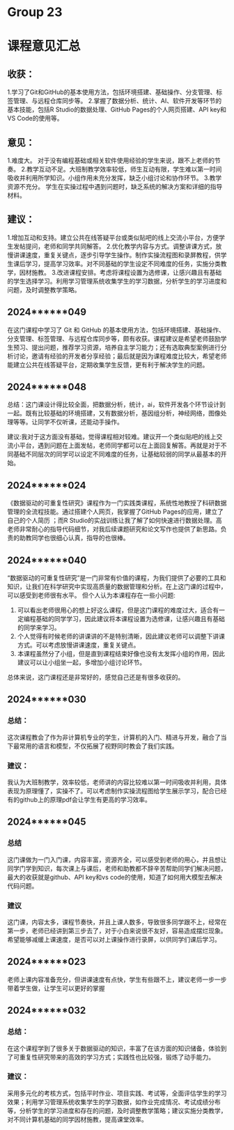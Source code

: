 # Group 23

# 课程意见汇总

## 收获：

1.学习了Git和GitHub的基本使用方法，包括环境搭建、基础操作、分支管理、标签管理、与远程仓库同步等。
2.掌握了数据分析、统计、AI、软件开发等环节的基本技能，包括R Studio的数据处理、GitHub Pages的个人网页搭建、API key和VS Code的使用等。

## 意见：

1.难度大。 对于没有编程基础或相关软件使用经验的学生来说，跟不上老师的节奏。
2.教学互动不足。大班制教学效率较低，师生互动有限，学生难以第一时间吸收并利用所学知识。小组作用未充分发挥，缺乏小组讨论和协作环节。
3.教学资源不充分。 学生在实操过程中遇到问题时，缺乏系统的解决方案和详细的指导材料。

## 建议：

1.增加互动和支持。建立公共在线答疑平台或类似贴吧的线上交流小平台，方便学生发帖提问，老师和同学共同解答。
2.优化教学内容与方式。调整讲课方式，放慢讲课速度，重复关键点，逐步引导学生操作。制作实操流程图和录屏教程，供学生课后学习，提高学习效率。对不同基础的学生设定不同难度的任务，实施分类教学，因材施教。
3.改进课程安排。考虑将课程设置为选修课，让感兴趣且有基础的学生选择学习。利用学习管理系统收集学生的学习数据，分析学生的学习进度和问题，及时调整教学策略。

## 2024******049

在这门课程中学习了 Git 和 GitHub 的基本使用方法，包括环境搭建、基础操作、分支管理、标签管理、与远程仓库同步等，颇有收获。课程建议是希望老师鼓励学生预习、提出问题，推荐学习资源，培养自主学习能力；还有选取典型案例进行分析讨论，邀请有经验的开发者分享经验；最后就是因为课程难度比较大，希望老师能建立公共在线答疑平台，定期收集学生反馈，更有利于解决学生的问题。

## 2024******048

总结：这门课设计得比较全面，把数据分析，统计，ai，软件开发各个环节设计到一起。既有比较基础的环境搭建，又有数据分析，基因组分析，神经网络，图像处理等等。让同学不仅听课，还能动手操作。

建议:我对于这方面没有基础，觉得课程相对较难。建议开一个类似贴吧的线上交流小平台，遇到问题在上面发帖，老师同学都可以在上面回复解答。再就是对于不同基础不同层次的同学可以设定不同难度的任务，让基础较弱的同学从最基本的开始。


## 2024******024 

《数据驱动的可重复性研究》课程作为一门实践类课程，系统性地教授了科研数据管理的全流程技能。通过搭建个人网页，我掌握了GitHub Pages的应用，建立了自己的个人简历 ；而R Studio的实战训练让我了解了如何快速进行数据处理。高老师非常耐心的指导代码细节，对我后续课题研究和论文写作也提供了新思路。负责的助教同学也很细心认真，指导的也很棒。

## 2024******040

“数据驱动的可重复性研究”是一门非常有价值的课程，为我们提供了必要的工具和知识，让我们在科学研究中实现高质量的数据管理和分析。在上这门课的过程中，可以感受到老师很有水平。
但个人认为本课程存在一些小问题:

1. 可以看出老师很用心的想上好这么课程，但是这门课程的难度过大，适合有一定编程基础的同学学习，因此建议将本课程设置为选修课，让感兴趣且有基础的同学来学习。
2. 个人觉得有时候老师的讲课讲的不是特别清晰，因此建议老师可以调整下讲课方式。可以考虑放慢讲课速度，重复关键点。
3. 本课程虽然分了小组，但是直到课程结束好像也没有太发挥小组的作用，因此建议可以让小组坐一起，多增加小组讨论环节。

总体来说，这门课程还是非常好的，感觉自己还是有很多收获的。

## 2024******030

### 总结：

这次课程教会了作为非计算机专业的学生，计算机的入门、精进与开发，融合了当下最常用的语言和模型，不仅拓展了视野同时教会了我们实践。

### 建议：

我认为大班制教学，效率较低，老师讲的内容比较难以第一时间吸收并利用，具体表现为原理懂了，实操不了。可以考虑制作实操流程图给学生展示学习，配合已经有的github上的原理pdf会让学生有更高的学习效率。

## 2024******045
 
### 总结

 这门课做为一门入门课，内容丰富，资源齐全，可以感受到老师的用心，并且想让同学门学到知识，每次课上与课后，老师和助教都不辞辛苦帮助同学们解决问题，最大的收获就是github、API key和vs code的使用，知道了如何用大模型去解决代码问题。
 
### 建议

 这门课，内容太多，课程节奏快，并且上课人数多，导致很多同学跟不上，经常在第一步，老师已经讲到第三步去了，对于小白来说很不友好，容易造成摆烂现象。希望能够减缓上课速度，是否可以对上课操作进行录屏，以供同学们课后学习。
 
## 2024******023

老师上课内容准备充分，但讲课速度有点快，学生有些跟不上，建议老师一步一步带着学生做，让学生可以更好的掌握

## 2024******032

### 总结：

在这个课程学到了很多关于数据驱动的知识，丰富了在该方面的知识储备，体验到了可重复性研究带来的高效的学习方式；实践性也比较强，锻炼了动手能力。

### 建议：

采用多元化的考核方式，包括平时作业、项目实践、考试等，全面评估学生的学习效果；利用学习管理系统收集学生的学习数据，如作业完成情况、考试成绩分布等，分析学生的学习进度和存在的问题，及时调整教学策略；建议实施分类教学，对不同计算机基础的同学因材施教，提高课堂效率。
